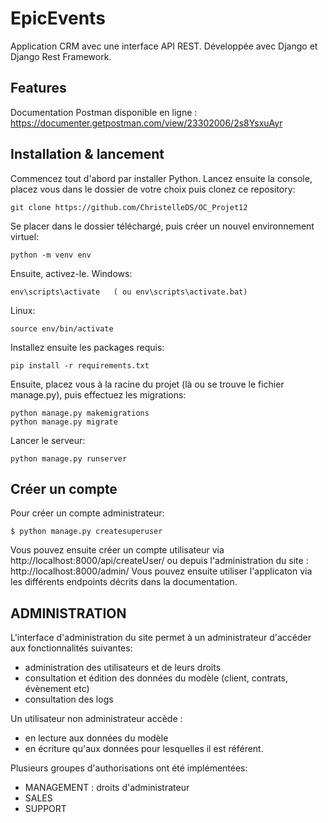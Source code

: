 # EpicEvents
Application CRM avec une interface API REST.
Développée avec Django et Django Rest Framework.

## Features

Documentation Postman disponible en ligne :
https://documenter.getpostman.com/view/23302006/2s8YsxuAyr


## Installation & lancement

Commencez tout d'abord par installer Python.
Lancez ensuite la console, placez vous dans le dossier de votre choix puis clonez ce repository:
```
git clone https://github.com/ChristelleDS/OC_Projet12
```
Se placer dans le dossier téléchargé, puis créer un nouvel environnement virtuel:
```
python -m venv env
```
Ensuite, activez-le.
Windows:
```
env\scripts\activate   ( ou env\scripts\activate.bat)
```
Linux:
```
source env/bin/activate
```
Installez ensuite les packages requis:
```
pip install -r requirements.txt
```
Ensuite, placez vous à la racine du projet (là ou se trouve le fichier manage.py), puis effectuez les migrations:
```
python manage.py makemigrations
python manage.py migrate
```
Lancer le serveur: 
```
python manage.py runserver
```

## Créer un compte

Pour créer un compte administrateur: 
```
$ python manage.py createsuperuser
```
Vous pouvez ensuite créer un compte utilisateur via http://localhost:8000/api/createUser/ 
ou depuis l'administration du site : http://localhost:8000/admin/
Vous pouvez ensuite utiliser l'applicaton via les différents endpoints décrits dans la documentation. 

## ADMINISTRATION

L'interface d'administration du site permet à un administrateur d'accéder aux fonctionnalités suivantes:
- administration des utilisateurs et de leurs droits
- consultation et édition des données du modèle (client, contrats, évènement etc)
- consultation des logs

Un utilisateur non administrateur accède :
- en lecture aux données du modèle 
- en écriture qu'aux données pour lesquelles il est référent.

Plusieurs groupes d'authorisations ont été implémentées:
- MANAGEMENT : droits d'administrateur
- SALES 
- SUPPORT 

